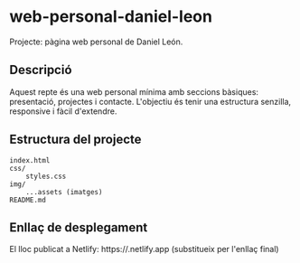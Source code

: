 
# web-personal-daniel-leon

Projecte: pàgina web personal de Daniel León.

## Descripció

Aquest repte és una web personal mínima amb seccions bàsiques: presentació, projectes i contacte. L'objectiu és tenir una estructura senzilla, responsive i fàcil d'extendre.

## Estructura del projecte

```
index.html
css/
	styles.css
img/
	...assets (imatges)
README.md
```


## Enllaç de desplegament

El lloc publicat a Netlify: https://<el-teu-lloc>.netlify.app  (substitueix per l'enllaç final)


